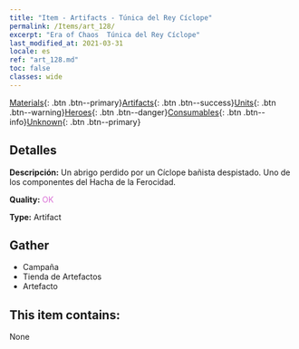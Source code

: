 ```yaml
---
title: "Item - Artifacts - Túnica del Rey Cíclope"
permalink: /Items/art_128/
excerpt: "Era of Chaos  Túnica del Rey Cíclope"
last_modified_at: 2021-03-31
locale: es
ref: "art_128.md"
toc: false
classes: wide
---
```

 [Materials](/es/Items/){: .btn .btn--primary}[Artifacts](/es/Items/Artifacts/){: .btn .btn--success}[Units](/es/Items/Units/){: .btn .btn--warning}[Heroes](/es/Items/Heroes/){: .btn .btn--danger}[Consumables](/es/Items/Consumables/){: .btn .btn--info}[Unknown](/es/Items/Unknown/){: .btn .btn--primary}

## Detalles
 **Descripción:** Un abrigo perdido por un Cíclope bañista despistado. Uno de los componentes del Hacha de la Ferocidad.

 **Quality:** <span style="color: #DA70D6">OK</span>

 **Type:** Artifact

## Gather

*    Campaña 
*    Tienda de Artefactos 
*    Artefacto 

## This item contains:

  None

